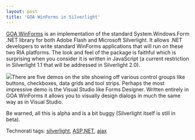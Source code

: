 ```yaml
---
layout: post
title: 'GOA WinForms in Silverlight'
---
```

[GOA WinForms](http://community.netikatech.com/demos/) is an implementation of the standard System.Windows.Form .NET library for both Adobe Flash and Microsoft Silverlight. It allows .NET developers to write standard WinForms applications that will run on these two RIA platforms. The look and feel of the package is faithful which is surprising when you consider it is written in JavaScript (a current restriction in Silverlight 1.1 that will be addressed in Silverlight 2.0).

![](http://community.netikatech.com/demos/images/designer.jpg)There are five demos on the site showing off various control groups like buttons, checkboxes, data grids and tool strips. Perhaps the most impressive demo is the Visual Studio like Forms Designer. Written entirely in GOA WinForms it allows you to visually design dialogs in much the same way as in Visual Studio.

Be warned, all this is alpha and is a bit buggy (Silverlight itself is still in beta).

Technorati tags: [silverlight](http://technorati.com/tags/silverlight), [ASP.NET](http://technorati.com/tags/ASP.NET), [ajax](http://technorati.com/tags/ajax)
